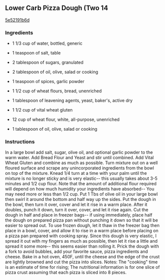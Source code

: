 ## Lower Carb Pizza Dough (Two 14

[5e52191b6d](http://www.food.com/recipe/lower-carb-pizza-dough-two-14-104079)

### Ingredients

 - 1 1/3 cup of water, bottled, generic

 - 1 teaspoon of salt, table

 - 2 tablespoon of sugars, granulated

 - 2 tablespoon of oil, olive, salad or cooking

 - 1 teaspoon of spices, garlic powder

 - 1 1/2 cup of wheat flours, bread, unenriched

 - 1 tablespoon of leavening agents, yeast, baker's, active dry

 - 1 1/2 cup of vital wheat gluten

 - 12 cup of wheat flour, white, all-purpose, unenriched

 - 1 tablespoon of oil, olive, salad or cooking

### Instructions

In a large bowl add salt, sugar, olive oil, and optional garlic powder to the warm water. Add Bread Flour and Yeast and stir until combined. Add Vital Wheat Gluten and combine as much as possible. Turn mixture out on a well floured surface and scrape any unincorporated ingredients from the bowl on top of the mixture. Knead 1/4 turn at a time with your palm until the mixture is no longer sticky and is very elastic-- this usually takes about 3-5 minutes and 1/2 cup flour. Note that the amount of additional flour required will depend on how much humidity your ingredients have absorbed-- You may need more or less than 1/2 cup. Put 1 Tbs of olive oil in your large bowl then swirl it around the bottom and half way up the sides. Put the dough in the bowl, then turn it over, cover and let it rise in a warm place. After it doubles, punch it down, turn it over, cover, and let it rise again. Cut the dough in half and place in freezer bags-- if using immediately, place half the dough on prepared pizza pan without punching it down so that it will be easier to spread out. To use frozen dough, let it thaw in the freezer bag then place in a bowl, cover, and allow it to rise in a warm place before placing on a pizza pan prepared with cooking spray. Since this dough is very elastic, I spread it out with my fingers as much as possible, then let it rise a little and spread it some more-- this seems easier than rolling it. Prick the dough with a fork to avoid bubbles, add your favorite sauce, pizza ingredients and cheese. Bake in a hot oven, 450F, until the cheese and the edge of the crust are lightly browned and cut the pizza into slices. Notes: The "cooking" time is an estimate of time for rising; The nutritional information is for one slice of pizza crust assuming that each pizza is sliced into 8 pieces.